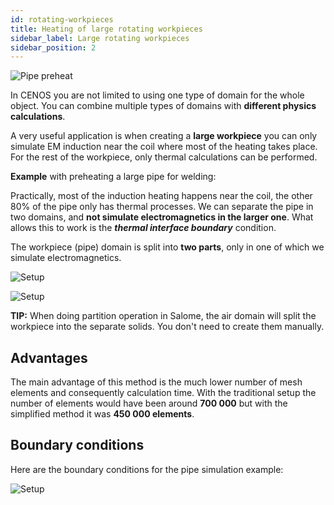 ```yaml
---
id: rotating-workpieces
title: Heating of large rotating workpieces
sidebar_label: Large rotating workpieces
sidebar_position: 2
---
```


<p align="center">

![Pipe preheat](assets/rotating-workpieces/animation.gif)

</p>

In CENOS you are not limited to using one type of domain for the whole object. You can combine multiple types of domains with **different physics calculations**.

A very useful application is when creating a **large workpiece** you can only simulate EM induction near the coil where most of the heating takes place. For the rest of the workpiece, only thermal calculations can be performed.

**Example** with preheating a large pipe for welding:

Practically, most of the induction heating happens near the coil, the other 80% of the pipe only has thermal processes.
We can separate the pipe in two domains, and **not simulate electromagnetics in the larger one**. What allows this to work is the ***thermal interface boundary*** condition.

The workpiece (pipe) domain is split into **two parts**, only in one of which we simulate electromagnetics.

<p align="center">

![Setup](assets/rotating-workpieces/1.png)

</p>

<p align="center">

![Setup](assets/rotating-workpieces/2.png)

</p>

**TIP:** When doing partition operation in Salome, the air domain will split the workpiece into the separate solids. You don't need to create them manually.

## Advantages

The main advantage of this method is the much lower number of mesh elements and consequently calculation time. With the traditional setup the number of elements would have been around **700 000** but with the simplified method it was **450 000 elements**.

## Boundary conditions

Here are the boundary conditions for the pipe simulation example:

<p align="center">

![Setup](assets/rotating-workpieces/3.png)

</p>
